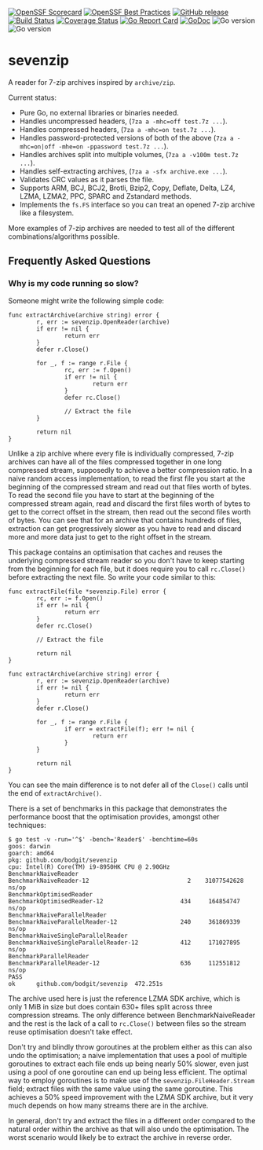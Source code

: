 [![OpenSSF Scorecard](https://api.securityscorecards.dev/projects/github.com/bodgit/sevenzip/badge)](https://securityscorecards.dev/viewer/?uri=github.com/bodgit/sevenzip)
[![OpenSSF Best Practices](https://www.bestpractices.dev/projects/6882/badge)](https://www.bestpractices.dev/projects/6882)
[![GitHub release](https://img.shields.io/github/v/release/bodgit/sevenzip)](https://github.com/bodgit/sevenzip/releases)
[![Build Status](https://img.shields.io/github/actions/workflow/status/bodgit/sevenzip/build.yml?branch=main)](https://github.com/bodgit/sevenzip/actions?query=workflow%3ABuild)
[![Coverage Status](https://coveralls.io/repos/github/bodgit/sevenzip/badge.svg?branch=master)](https://coveralls.io/github/bodgit/sevenzip?branch=master)
[![Go Report Card](https://goreportcard.com/badge/github.com/bodgit/sevenzip)](https://goreportcard.com/report/github.com/bodgit/sevenzip)
[![GoDoc](https://godoc.org/github.com/bodgit/sevenzip?status.svg)](https://godoc.org/github.com/bodgit/sevenzip)
![Go version](https://img.shields.io/badge/Go-1.22-brightgreen.svg)
![Go version](https://img.shields.io/badge/Go-1.21-brightgreen.svg)

# sevenzip

A reader for 7-zip archives inspired by `archive/zip`.

Current status:

* Pure Go, no external libraries or binaries needed.
* Handles uncompressed headers, (`7za a -mhc=off test.7z ...`).
* Handles compressed headers, (`7za a -mhc=on test.7z ...`).
* Handles password-protected versions of both of the above (`7za a -mhc=on|off -mhe=on -ppassword test.7z ...`).
* Handles archives split into multiple volumes, (`7za a -v100m test.7z ...`).
* Handles self-extracting archives, (`7za a -sfx archive.exe ...`).
* Validates CRC values as it parses the file.
* Supports ARM, BCJ, BCJ2, Brotli, Bzip2, Copy, Deflate, Delta, LZ4, LZMA, LZMA2, PPC, SPARC and Zstandard methods.
* Implements the `fs.FS` interface so you can treat an opened 7-zip archive like a filesystem.

More examples of 7-zip archives are needed to test all of the different combinations/algorithms possible.

## Frequently Asked Questions

### Why is my code running so slow?

Someone might write the following simple code:
```golang
func extractArchive(archive string) error {
        r, err := sevenzip.OpenReader(archive)
        if err != nil {
                return err
        }
        defer r.Close()

        for _, f := range r.File {
                rc, err := f.Open()
                if err != nil {
                        return err
                }
                defer rc.Close()

                // Extract the file
        }

        return nil
}
```
Unlike a zip archive where every file is individually compressed, 7-zip archives can have all of the files compressed together in one long compressed stream, supposedly to achieve a better compression ratio.
In a naive random access implementation, to read the first file you start at the beginning of the compressed stream and read out that files worth of bytes.
To read the second file you have to start at the beginning of the compressed stream again, read and discard the first files worth of bytes to get to the correct offset in the stream, then read out the second files worth of bytes.
You can see that for an archive that contains hundreds of files, extraction can get progressively slower as you have to read and discard more and more data just to get to the right offset in the stream.

This package contains an optimisation that caches and reuses the underlying compressed stream reader so you don't have to keep starting from the beginning for each file, but it does require you to call `rc.Close()` before extracting the next file.
So write your code similar to this:
```golang
func extractFile(file *sevenzip.File) error {
        rc, err := f.Open()
        if err != nil {
                return err
        }
        defer rc.Close()

        // Extract the file

        return nil
}

func extractArchive(archive string) error {
        r, err := sevenzip.OpenReader(archive)
        if err != nil {
                return err
        }
        defer r.Close()

        for _, f := range r.File {
                if err = extractFile(f); err != nil {
                        return err
                }
        }

        return nil
}
```
You can see the main difference is to not defer all of the `Close()` calls until the end of `extractArchive()`.

There is a set of benchmarks in this package that demonstrates the performance boost that the optimisation provides, amongst other techniques:
```
$ go test -v -run='^$' -bench='Reader$' -benchtime=60s
goos: darwin
goarch: amd64
pkg: github.com/bodgit/sevenzip
cpu: Intel(R) Core(TM) i9-8950HK CPU @ 2.90GHz
BenchmarkNaiveReader
BenchmarkNaiveReader-12                  	       2	31077542628 ns/op
BenchmarkOptimisedReader
BenchmarkOptimisedReader-12              	     434	 164854747 ns/op
BenchmarkNaiveParallelReader
BenchmarkNaiveParallelReader-12          	     240	 361869339 ns/op
BenchmarkNaiveSingleParallelReader
BenchmarkNaiveSingleParallelReader-12    	     412	 171027895 ns/op
BenchmarkParallelReader
BenchmarkParallelReader-12               	     636	 112551812 ns/op
PASS
ok  	github.com/bodgit/sevenzip	472.251s
```
The archive used here is just the reference LZMA SDK archive, which is only 1 MiB in size but does contain 630+ files split across three compression streams.
The only difference between BenchmarkNaiveReader and the rest is the lack of a call to `rc.Close()` between files so the stream reuse optimisation doesn't take effect.

Don't try and blindly throw goroutines at the problem either as this can also undo the optimisation; a naive implementation that uses a pool of multiple goroutines to extract each file ends up being nearly 50% slower, even just using a pool of one goroutine can end up being less efficient.
The optimal way to employ goroutines is to make use of the `sevenzip.FileHeader.Stream` field; extract files with the same value using the same goroutine.
This achieves a 50% speed improvement with the LZMA SDK archive, but it very much depends on how many streams there are in the archive.

In general, don't try and extract the files in a different order compared to the natural order within the archive as that will also undo the optimisation.
The worst scenario would likely be to extract the archive in reverse order.
